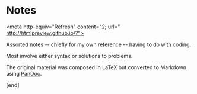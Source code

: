 Notes
=====

<meta http-equiv="Refresh" content="2; url=" http://htmlpreview.github.io/?">

Assorted notes -- chiefly for my own reference -- having to do with coding. 

Most involve either syntax or solutions to problems.

The original material was composed in LaTeX but converted to Markdown using [PanDoc](http://johnmacfarlane.net/pandoc).

[end]
